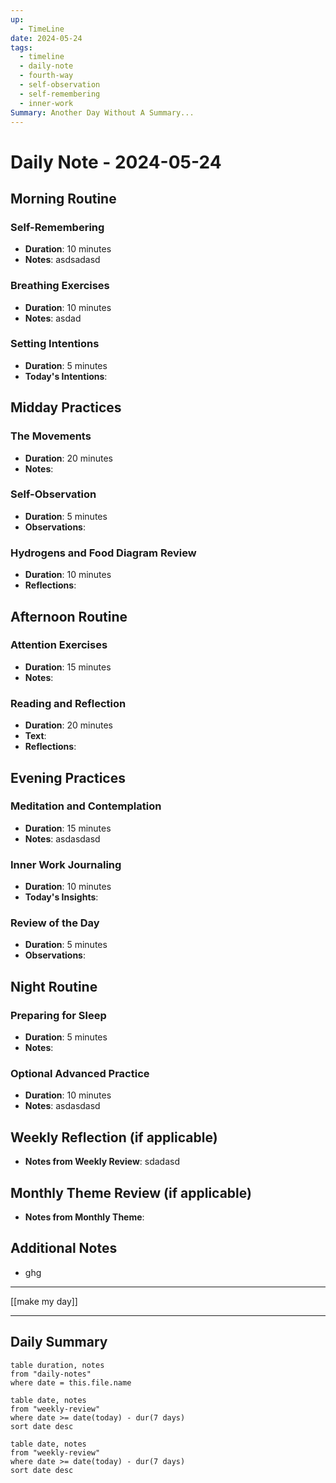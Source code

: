 ```yaml
---
up:
  - TimeLine
date: 2024-05-24
tags:
  - timeline
  - daily-note
  - fourth-way
  - self-observation
  - self-remembering
  - inner-work
Summary: Another Day Without A Summary...
---
```

# Daily Note - 2024-05-24

## Morning Routine
### Self-Remembering
- **Duration**: 10 minutes
- **Notes**: asdsadasd

### Breathing Exercises
- **Duration**: 10 minutes
- **Notes**: asdad

### Setting Intentions
- **Duration**: 5 minutes
- **Today's Intentions**: 

## Midday Practices
### The Movements
- **Duration**: 20 minutes
- **Notes**: 

### Self-Observation
- **Duration**: 5 minutes
- **Observations**: 

### Hydrogens and Food Diagram Review
- **Duration**: 10 minutes
- **Reflections**: 

## Afternoon Routine
### Attention Exercises
- **Duration**: 15 minutes
- **Notes**: 

### Reading and Reflection
- **Duration**: 20 minutes
- **Text**: 
- **Reflections**: 

## Evening Practices
### Meditation and Contemplation
- **Duration**: 15 minutes
- **Notes**: asdasdasd

### Inner Work Journaling
- **Duration**: 10 minutes
- **Today's Insights**: 

### Review of the Day
- **Duration**: 5 minutes
- **Observations**: 

## Night Routine
### Preparing for Sleep
- **Duration**: 5 minutes
- **Notes**: 

### Optional Advanced Practice
- **Duration**: 10 minutes
- **Notes**:     asdasdasd

## Weekly Reflection (if applicable)
- **Notes from Weekly Review**: sdadasd

## Monthly Theme Review (if applicable)
- **Notes from Monthly Theme**: 

## Additional Notes
- ghg

---

[[make my day]]

---

## Daily Summary
```dataview
table duration, notes
from "daily-notes"
where date = this.file.name
```



```dataview
table date, notes
from "weekly-review"
where date >= date(today) - dur(7 days)
sort date desc
```

```dataview
table date, notes
from "weekly-review"
where date >= date(today) - dur(7 days)
sort date desc
```